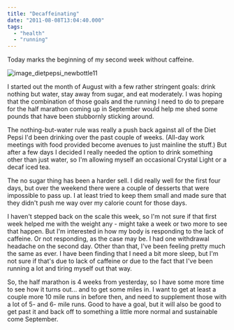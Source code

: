 ```yaml
---
title: "Decaffeinating"
date: "2011-08-08T13:04:40.000"
tags: 
  - "health"
  - "running"
---
```


Today marks the beginning of my second week without caffeine.

![](http://chrishubbs.com/wordpress/wp-content/uploads/2011/08/image_dietpepsi_newbottle11.jpg "image_dietpepsi_newbottle11")

I started out the month of August with a few rather stringent goals: drink nothing but water, stay away from sugar, and eat moderately. I was hoping that the combination of those goals and the running I need to do to prepare for the half marathon coming up in September would help me shed some pounds that have been stubbornly sticking around.

The nothing-but-water rule was really a push back against all of the Diet Pepsi I'd been drinking over the past couple of weeks. (All-day work meetings with food provided become avenues to just mainline the stuff.) But after a few days I decided I really needed the option to drink something other than just water, so I'm allowing myself an occasional Crystal Light or a decaf iced tea.

The no sugar thing has been a harder sell. I did really well for the first four days, but over the weekend there were a couple of desserts that were impossible to pass up. I at least tried to keep them small and made sure that they didn't push me way over my calorie count for those days.

I haven't stepped back on the scale this week, so I'm not sure if that first week helped me with the weight any - might take a week or two more to see that happen. But I'm interested in how my body is responding to the lack of caffeine. Or not responding, as the case may be. I had one withdrawal headache on the second day. Other than that, I've been feeling pretty much the same as ever. I have been finding that I need a bit more sleep, but I'm not sure if that's due to lack of caffeine or due to the fact that I've been running a lot and tiring myself out that way.

So, the half marathon is 4 weeks from yesterday, so I have some more time to see how it turns out... and to get some miles in. I want to get at least a couple more 10 mile runs in before then, and need to supplement those with a lot of 5- and 6- mile runs. Good to have a goal, but it will also be good to get past it and back off to something a little more normal and sustainable come September.
